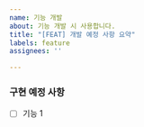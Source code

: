 ```yaml
---
name: 기능 개발
about: 기능 개발 시 사용합니다.
title: "[FEAT] 개발 예정 사항 요약"
labels: feature
assignees: ''

---
```


### 구현 예정 사항

- [ ] 기능 1
